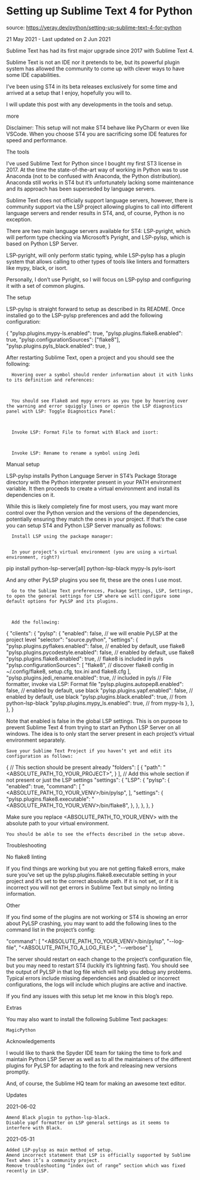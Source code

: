 # Setting up Sublime Text 4 for Python

source: https://yeray.dev/python/setting-up-sublime-text-4-for-python

21 May 2021 \- Last updated on 2 Jun 2021

Sublime Text has had its first major upgrade since 2017 with Sublime Text 4.

  Sublime Text is not an IDE nor it pretends to be, but its powerful plugin system has allowed the community to come up with clever ways to have some IDE capabilities.

  I’ve been using ST4 in its beta releases exclusively for some time and arrived at a setup that I enjoy, hopefully you will to.

  I will update this post with any developments in the tools and setup.

  more

  Disclaimer: This setup will not make ST4 behave like PyCharm or even like VSCode. When you choose ST4 you are sacrificing some IDE features for speed and performance.

  The tools

  I’ve used Sublime Text for Python since I bought my first ST3 license in 2017. At the time the state-of-the-art way of working in Python was to use Anaconda (not to be confused with Anaconda, the Python distribution). Anaconda still works in ST4 but it’s unfortunately lacking some maintenance and its approach has been superseded by language servers.

  Sublime Text does not officially support language servers, however, there is community support via the LSP project allowing plugins to call into different language servers and render results in ST4, and, of course, Python is no exception.

  There are two main language servers available for ST4: LSP-pyright, which will perform type checking via Microsoft’s Pyright, and LSP-pylsp, which is based on Python LSP Server.

  LSP-pyright, will only perform static typing, while LSP-pylsp has a plugin system that allows calling to other types of tools like linters and formatters like mypy, black, or isort.

  Personally, I don’t use Pyright, so I will focus on LSP-pylsp and configuring it with a set of common plugins.

  The setup

  LSP-pylsp is straight forward to setup as described in its README. Once installed go to the LSP-pylsp preferences and add the following configuration:

  {
    "pylsp.plugins.mypy-ls.enabled": true,
    "pylsp.plugins.flake8.enabled": true,
    "pylsp.configurationSources": ["flake8"],
    "pylsp.plugins.pyls_black.enabled": true,
}
  

  After restarting Sublime Text, open a project and you should see the following:

  
    
      Hovering over a symbol should render information about it with links to its definition and references:

    
    
      You should see Flake8 and mypy errors as you type by hovering over the warning and error squiggly lines or openin the LSP diagnostics panel with LSP: Toggle Diagnostics Panel:

    
    
      Invoke LSP: Format File to format with Black and isort:

    
    
      Invoke LSP: Rename to rename a symbol using Jedi

    
  

  Manual setup

  LSP-pylsp installs Python Language Server in ST4’s Package Storage directory with the Python interpreter present in your PATH environment variable. It then proceeds to create a virtual environment and install its dependencies on it.

  While this is likely completely fine for most users, you may want more control over the Python version and the versions of the dependencies, potentially ensuring they match the ones in your project. If that’s the case you can setup ST4 and Python LSP Server manually as follows:

  
    
      Install LSP using the package manager:
    
    
      In your project’s virtual environment (you are using a virtual environment, right?)
    
  

  pip install python-lsp-server[all] python-lsp-black mypy-ls pyls-isort
  

  And any other PyLSP plugins you see fit, these are the ones I use most.

  
    
      Go to the Sublime Text preferences, Package Settings, LSP, Settings, to open the general settings for LSP where we will configure some default options for PyLSP and its plugins.

    
    
      Add the following:
    
  

  {
    "clients": {
        "pylsp": {
            "enabled": false,  // we will enable PyLSP at the project level
            "selector": "source.python",
            "settings": {
                "pylsp.plugins.pyflakes.enabled": false, // enabled by default, use flake8
                "pylsp.plugins.pycodestyle.enabled": false, // enabled by default, use flake8
                "pylsp.plugins.flake8.enabled": true,  // flake8 is included in pyls
                "pylsp.configurationSources": [
                  "flake8",   // discover flake8 config in ~/.config/flake8, setup.cfg, tox.ini and flake8.cfg
                ],
                "pylsp.plugins.jedi_rename.enabled": true,  // included in pyls
                // File formatter, invoke via LSP: Format file
                "pylsp.plugins.autopep8.enabled": false,  // enabled by default, use black
                "pylsp.plugins.yapf.enabled": false,  // enabled by default, use black
                "pylsp.plugins.black.enabled": true,  // from python-lsp-black
                "pylsp.plugins.mypy_ls.enabled": true,  // from mypy-ls
            },
        },
    },
}

  

  Note that enabled is false in the global LSP settings. This is on purpose to prevent Sublime Text 4 from trying to start an Python LSP Server on all windows. The idea is to only start the server present in each project’s virtual environment separately.

  
    Save your Sublime Text Project if you haven’t yet and edit its configuration as follows:
  

  {
    // This section should be present already
    "folders":
    [
        {
            "path": "<ABSOLUTE_PATH_TO_YOUR_PROJECT>",
        }
    ],
    // Add this whole section if not present or just the LSP settings
    "settings": {
        "LSP": {
            "pylsp": {
                "enabled": true,
                "command": [
                    "<ABSOLUTE_PATH_TO_YOUR_VENV>/bin/pylsp",
                ],
                "settings": {
                    "pylsp.plugins.flake8.executable": "<ABSOLUTE_PATH_TO_YOUR_VENV>/bin/flake8",
                },
            },
        },
    },
}
  

  Make sure you replace <ABSOLUTE_PATH_TO_YOUR_VENV> with the absolute path to your virtual environment.

  
    You should be able to see the effects described in the setup above.
  

  Troubleshooting

  No flake8 linting

  If you find things are working but you are not getting flake8 errors, make sure you’ve set up the pylsp.plugins.flake8.executable setting in your project and it’s set to the correct absolute path. If it is not set, or if it is incorrect you will not get errors in Sublime Text but simply no linting information.

  Other

  If you find some of the plugins are not working or ST4 is showing an error about PyLSP crashing, you may want to add the following lines to the command list in the project’s config:

  "command": [
    "<ABSOLUTE_PATH_TO_YOUR_VENV>/bin/pylsp",
    "--log-file",
    "<ABSOLUTE_PATH_TO_A_LOG_FILE>",
    "--verbose"
],
  

  The server should restart on each change to the project’s configuration file, but you may need to restart ST4 (luckily it’s lightning fast). You should see the output of PyLSP in that log file which will help you debug any problems. Typical errors include missing dependencies and disabled or incorrect configurations, the logs will include which plugins are active and inactive.

  If you find any issues with this setup let me know in this blog’s repo.

  Extras

  You may also want to install the following Sublime Text packages:

  
    MagicPython
  

  Acknowledgements

  I would like to thank the Spyder IDE team for taking the time to fork and maintain Python LSP Server as well as to all the maintainers of the different plugins for PyLSP for adapting to the fork and releasing new versions promptly.

  And, of course, the Sublime HQ team for making an awesome text editor.

  Updates

  2021-06-02

  
    Amend Black plugin to python-lsp-black.
    Disable yapf formatter on LSP general settings as it seems to interfere with Black.
  

  2021-05-31

  
    Added LSP-pylsp as main method of setup.
    Amend incorrect statement that LSP is officially supported by Sublime Text when it’s a community project.
    Remove troubleshooting “index out of range” section which was fixed recently in LSP.
